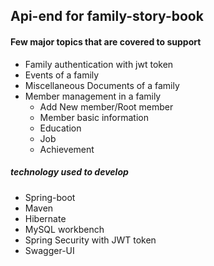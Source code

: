 ## Api-end for family-story-book

#### Few major topics that are covered to support
- Family authentication with jwt token
- Events of a family
- Miscellaneous Documents of a family 
- Member management in a family
  - Add New member/Root member
  - Member basic information
  - Education
  - Job
  - Achievement


##### technology used to develop
- Spring-boot
- Maven
- Hibernate
- MySQL workbench
- Spring Security with JWT token
- Swagger-UI
